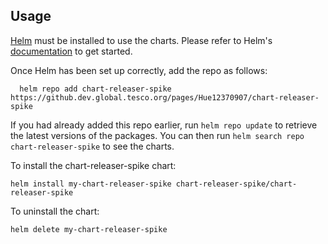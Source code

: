 ## Usage

[Helm](https://helm.sh) must be installed to use the charts.  Please refer to
Helm's [documentation](https://helm.sh/docs) to get started.

Once Helm has been set up correctly, add the repo as follows:

```[bash]
  helm repo add chart-releaser-spike https://github.dev.global.tesco.org/pages/Hue12370907/chart-releaser-spike
```

If you had already added this repo earlier, run `helm repo update` to retrieve
the latest versions of the packages.  You can then run `helm search repo
chart-releaser-spike` to see the charts.

To install the chart-releaser-spike chart:

    helm install my-chart-releaser-spike chart-releaser-spike/chart-releaser-spike

To uninstall the chart:

    helm delete my-chart-releaser-spike
